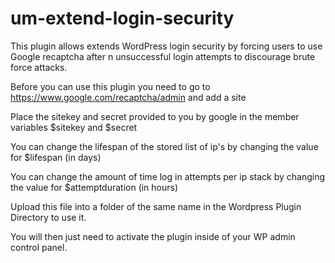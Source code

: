 # um-extend-login-security
This plugin allows extends WordPress login security by forcing users to use Google recaptcha after n unsuccessful login attempts to discourage brute force attacks.

Before you can use this plugin you need to go to https://www.google.com/recaptcha/admin and add a site

Place the sitekey and secret provided to you by google in the member variables $sitekey and $secret

You can change the lifespan of the stored list of ip's by changing the value for $lifespan (in days)

You can change the amount of time log in attempts per ip stack by changing the value for $attemptduration (in hours)

Upload this file into a folder of the same name in the Wordpress Plugin Directory to use it.

You will then just need to activate the plugin inside of your WP admin control panel.

